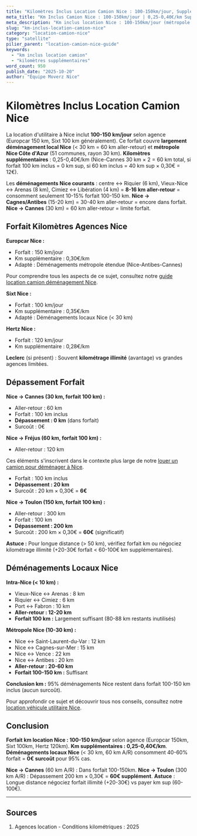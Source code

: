 ```yaml
---
title: "Kilomètres Inclus Location Camion Nice : 100-150km/jour, Suppléments"
meta_title: "Km Inclus Camion Nice : 100-150km/jour | 0,25-0,40€/km Sup"
meta_description: "Km inclus location Nice : 100-150km/jour (métropole 51 communes OK). Km supplémentaires 0,25-0,40€. Nice-Cannes 60km aller-retour = 20km sup 6€. Guide."
slug: "km-inclus-location-camion-nice"
category: "location-camion-nice"
type: "satellite"
pilier_parent: "location-camion-nice-guide"
keywords:
  - "km inclus location camion"
  - "kilomètres supplémentaires"
word_count: 950
publish_date: "2025-10-20"
author: "Équipe Moverz Nice"
---
```


# Kilomètres Inclus Location Camion Nice

La location d'utilitaire à Nice inclut **100-150 km/jour** selon agence (Europcar 150 km, Sixt 100 km généralement). Ce forfait couvre **largement déménagement local Nice** (< 30 km = 60 km aller-retour) et **métropole Nice Côte d'Azur** (51 communes, rayon 30 km). **Kilomètres supplémentaires** : 0,25-0,40€/km (Nice-Cannes 30 km × 2 = 60 km total, si forfait 100 km inclus = 0 km sup, si 60 km inclus = 40 km sup × 0,30€ = 12€).

Les **déménagements Nice courants** : centre ↔ Riquier (6 km), Vieux-Nice ↔ Arenas (8 km), Cimiez ↔ Libération (4 km) = **8-16 km aller-retour** = consomment seulement 10-15% forfait 100-150 km. **Nice → Cagnes/Antibes** (15-20 km) = 30-40 km aller-retour = encore dans forfait. **Nice → Cannes** (30 km) = 60 km aller-retour = limite forfait.

## Forfait Kilomètres Agences Nice

**Europcar Nice :**
- Forfait : 150 km/jour
- Km supplémentaire : 0,30€/km
- Adapté : Déménagements métropole étendue (Nice-Antibes-Cannes)

Pour comprendre tous les aspects de ce sujet, consultez notre [guide location camion déménagement Nice](/blog/location-camion/location-camion-demenagement-nice-guide).


**Sixt Nice :**
- Forfait : 100 km/jour
- Km supplémentaire : 0,35€/km
- Adapté : Déménagements locaux Nice (< 30 km)

**Hertz Nice :**
- Forfait : 120 km/jour
- Km supplémentaire : 0,28€/km

**Leclerc** (si présent) : Souvent **kilométrage illimité** (avantage) vs grandes agences limitées.

## Dépassement Forfait

**Nice → Cannes (30 km, forfait 100 km) :**
- Aller-retour : 60 km
- Forfait : 100 km inclus
- **Dépassement : 0 km** (dans forfait)
- Surcoût : 0€

**Nice → Fréjus (60 km, forfait 100 km) :**
- Aller-retour : 120 km

Ces éléments s'inscrivent dans le contexte plus large de notre [louer un camion pour déménager à Nice](/blog/location-camion/location-camion-demenagement-nice-guide).

- Forfait : 100 km inclus
- **Dépassement : 20 km**
- Surcoût : 20 km × 0,30€ = **6€**

**Nice → Toulon (150 km, forfait 100 km) :**
- Aller-retour : 300 km
- Forfait : 100 km
- **Dépassement : 200 km**
- Surcoût : 200 km × 0,30€ = **60€** (significatif)

**Astuce :** Pour longue distance (> 50 km), vérifiez forfait km ou négociez kilométrage illimité (+20-30€ forfait < 60-100€ km supplémentaires).

## Déménagements Locaux Nice

**Intra-Nice (< 10 km) :**
- Vieux-Nice ↔ Arenas : 8 km
- Riquier ↔ Cimiez : 6 km
- Port ↔ Fabron : 10 km
- **Aller-retour : 12-20 km**
- **Forfait 100 km :** Largement suffisant (80-88 km restants inutilisés)

**Métropole Nice (10-30 km) :**
- Nice ↔ Saint-Laurent-du-Var : 12 km
- Nice ↔ Cagnes-sur-Mer : 15 km
- Nice ↔ Vence : 22 km
- Nice ↔ Antibes : 20 km
- **Aller-retour : 20-60 km**
- **Forfait 100-150 km :** Suffisant

**Conclusion km :** 95% déménagements Nice restent dans forfait 100-150 km inclus (aucun surcoût).


Pour approfondir ce sujet et découvrir tous nos conseils, consultez notre [location véhicule utilitaire Nice](/blog/location-camion/location-camion-demenagement-nice-guide).

## Conclusion

**Forfait km location Nice : 100-150 km/jour** selon agence (Europcar 150km, Sixt 100km, Hertz 120km). **Km supplémentaires : 0,25-0,40€/km**. **Déménagements locaux Nice** (< 30 km, 60 km A/R) consomment 40-60% forfait = **0€ surcoût** pour 95% cas.

**Nice → Cannes** (60 km A/R) : Dans forfait 100-150km. **Nice → Toulon** (300 km A/R) : Dépassement 200 km × 0,30€ = **60€ supplément**. **Astuce** : Longue distance négociez forfait illimité (+20-30€) vs payer km sup (60-100€).

---

## Sources

1. Agences location - Conditions kilométriques : 2025


